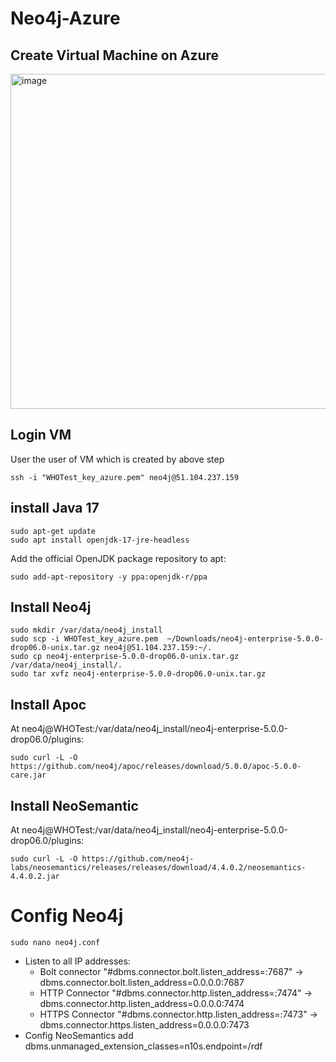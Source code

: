 # Neo4j-Azure
## Create Virtual Machine on Azure
<img width="536" alt="image" src="https://user-images.githubusercontent.com/4737766/210543679-88558f8f-8a14-4e31-bf51-7da4117056be.png">

## Login VM
User the user of VM which is created by above step
```
ssh -i "WHOTest_key_azure.pem" neo4j@51.104.237.159
```
## install Java 17
```
sudo apt-get update
sudo apt install openjdk-17-jre-headless
```
Add the official OpenJDK package repository to apt:
```
sudo add-apt-repository -y ppa:openjdk-r/ppa
```
## Install Neo4j
```
sudo mkdir /var/data/neo4j_install
sudo scp -i WHOTest_key_azure.pem  ~/Downloads/neo4j-enterprise-5.0.0-drop06.0-unix.tar.gz neo4j@51.104.237.159:~/.
sudo cp neo4j-enterprise-5.0.0-drop06.0-unix.tar.gz /var/data/neo4j_install/.
sudo tar xvfz neo4j-enterprise-5.0.0-drop06.0-unix.tar.gz 
```
## Install Apoc
At neo4j@WHOTest:/var/data/neo4j_install/neo4j-enterprise-5.0.0-drop06.0/plugins: 
```
sudo curl -L -O https://github.com/neo4j/apoc/releases/download/5.0.0/apoc-5.0.0-care.jar
```
## Install NeoSemantic
At neo4j@WHOTest:/var/data/neo4j_install/neo4j-enterprise-5.0.0-drop06.0/plugins: 
```
sudo curl -L -O https://github.com/neo4j-labs/neosemantics/releases/releases/download/4.4.0.2/neosemantics-4.4.0.2.jar
```
# Config Neo4j
```
sudo nano neo4j.conf
```
- Listen to all IP addresses:
  - Bolt connector "#dbms.connector.bolt.listen_address=:7687" -> dbms.connector.bolt.listen_address=0.0.0.0:7687
  - HTTP Connector "#dbms.connector.http.listen_address=:7474" -> dbms.connector.http.listen_address=0.0.0.0:7474
  - HTTPS Connector "#dbms.connector.http.listen_address=:7473" -> dbms.connector.https.listen_address=0.0.0.0:7473
- Config NeoSemantics
 add dbms.unmanaged_extension_classes=n10s.endpoint=/rdf
